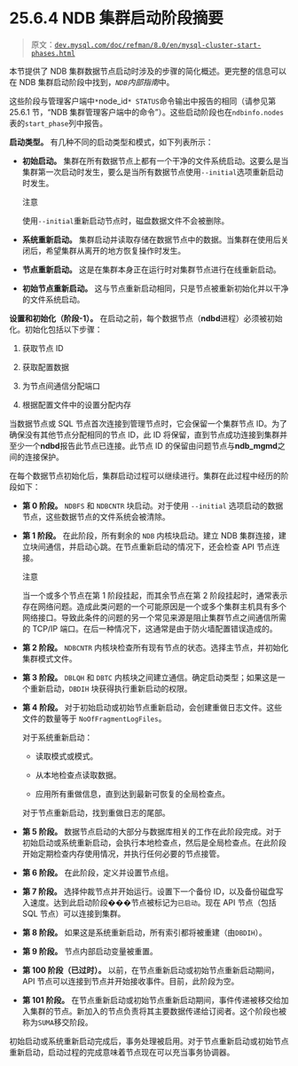 # 25.6.4 NDB 集群启动阶段摘要

> 原文：[`dev.mysql.com/doc/refman/8.0/en/mysql-cluster-start-phases.html`](https://dev.mysql.com/doc/refman/8.0/en/mysql-cluster-start-phases.html)

本节提供了 NDB 集群数据节点启动时涉及的步骤的简化概述。更完整的信息可以在 NDB 集群启动阶段中找到，*`NDB`内部指南*中。

这些阶段与管理客户端中`*`node_id`* STATUS`命令输出中报告的相同（请参见第 25.6.1 节，“NDB 集群管理客户端中的命令”）。这些启动阶段也在`ndbinfo.nodes`表的`start_phase`列中报告。

**启动类型。** 有几种不同的启动类型和模式，如下列表所示：

+   **初始启动。** 集群在所有数据节点上都有一个干净的文件系统启动。这要么是当集群第一次启动时发生，要么是当所有数据节点使用`--initial`选项重新启动时发生。

    注意

    使用`--initial`重新启动节点时，磁盘数据文件不会被删除。

+   **系统重新启动。** 集群启动并读取存储在数据节点中的数据。当集群在使用后关闭后，希望集群从离开的地方恢复操作时发生。

+   **节点重新启动。** 这是在集群本身正在运行时对集群节点进行在线重新启动。

+   **初始节点重新启动。** 这与节点重新启动相同，只是节点被重新初始化并以干净的文件系统启动。

**设置和初始化（阶段-1）。** 在启动之前，每个数据节点（**ndbd**进程）必须被初始化。初始化包括以下步骤：

1.  获取节点 ID

1.  获取配置数据

1.  为节点间通信分配端口

1.  根据配置文件中的设置分配内存

当数据节点或 SQL 节点首次连接到管理节点时，它会保留一个集群节点 ID。为了确保没有其他节点分配相同的节点 ID，此 ID 将保留，直到节点成功连接到集群并至少一个**ndbd**报告此节点已连接。此节点 ID 的保留由问题节点与**ndb_mgmd**之间的连接保护。

在每个数据节点初始化后，集群启动过程可以继续进行。集群在此过程中经历的阶段如下：

+   **第 0 阶段。** `NDBFS` 和 `NDBCNTR` 块启动。对于使用 `--initial` 选项启动的数据节点，这些数据节点的文件系统会被清除。

+   **第 1 阶段。** 在此阶段，所有剩余的 `NDB` 内核块启动。建立 NDB 集群连接，建立块间通信，并启动心跳。在节点重新启动的情况下，还会检查 API 节点连接。

    注意

    当一个或多个节点在第 1 阶段挂起，而其余节点在第 2 阶段挂起时，通常表示存在网络问题。造成此类问题的一个可能原因是一个或多个集群主机具有多个网络接口。导致此条件的问题的另一个常见来源是阻止集群节点之间通信所需的 TCP/IP 端口。在后一种情况下，这通常是由于防火墙配置错误造成的。

+   **第 2 阶段。** `NDBCNTR` 内核块检查所有现有节点的状态。选择主节点，并初始化集群模式文件。

+   **第 3 阶段。** `DBLQH` 和 `DBTC` 内核块之间建立通信。确定启动类型；如果这是一个重新启动，`DBDIH` 块获得执行重新启动的权限。

+   **第 4 阶段。** 对于初始启动或初始节点重新启动，会创建重做日志文件。这些文件的数量等于 `NoOfFragmentLogFiles`。

    对于系统重新启动：

    +   读取模式或模式。

    +   从本地检查点读取数据。

    +   应用所有重做信息，直到达到最新可恢复的全局检查点。

    对于节点重新启动，找到重做日志的尾部。

+   **第 5 阶段。** 数据节点启动的大部分与数据库相关的工作在此阶段完成。对于初始启动或系统重新启动，会执行本地检查点，然后是全局检查点。在此阶段开始定期检查内存使用情况，并执行任何必要的节点接管。

+   **第 6 阶段。** 在此阶段，定义并设置节点组。

+   **第 7 阶段。** 选择仲裁节点并开始运行。设置下一个备份 ID，以及备份磁盘写入速度。达到此启动阶段���节点被标记为`已启动`。现在 API 节点（包括 SQL 节点）可以连接到集群。

+   **第 8 阶段。** 如果这是系统重新启动，所有索引都将被重建（由`DBDIH`）。

+   **第 9 阶段。** 节点内部启动变量被重置。

+   **第 100 阶段（已过时）。** 以前，在节点重新启动或初始节点重新启动期间，API 节点可以连接到节点并开始接收事件。目前，此阶段为空。

+   **第 101 阶段。** 在节点重新启动或初始节点重新启动期间，事件传递被移交给加入集群的节点。新加入的节点负责将其主要数据传递给订阅者。这个阶段也被称为`SUMA`移交阶段。

初始启动或系统重新启动完成后，事务处理被启用。对于节点重新启动或初始节点重新启动，启动过程的完成意味着节点现在可以充当事务协调器。
